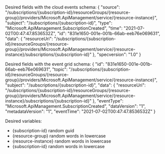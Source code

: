 Desired fields with the cloud events schema:
{
  "source": "/subscriptions/{subscription-id}/resourceGroups/{resource-group}/providers/Microsoft.ApiManagement/service/{resource-instance}",
  "subject": "/subscriptions/{subscription-id}",
  "type": "Microsoft.ApiManagement.SubscriptionCreated",
  "time": "2021-07-02T00:47:47.8536532Z",
  "id": "831e1650-001e-001b-66ab-eeb76e069631",
  "data": {
    "resourceUri": "/subscriptions/{subscription-id}/resourceGroups/{resource-group}/providers/Microsoft.ApiManagement/service/{resource-instance}/subscriptions/{subscription-id}"
  },
  "specversion": "1.0"
}

Desired fields with the event grid schema:
{
  "id": "831e1650-001e-001b-66ab-eeb76e069631",
  "topic": "/subscriptions/{subscription-id}/resourceGroups/{resource-group}/providers/Microsoft.ApiManagement/service/{resource-instance}",
  "subject": "/subscriptions/{subscription-id}",
  "data": {
    "resourceUri": "/subscriptions/{subscription-id}/resourceGroups/{resource-group}/providers/Microsoft.ApiManagement/service/{resource-instance}/subscriptions/{subscription-id}"
  },
  "eventType": "Microsoft.ApiManagement.SubscriptionCreated",
  "dataVersion": "1",
  "metadataVersion": "1",
  "eventTime": "2021-07-02T00:47:47.8536532Z"
}

Desired variables:
- {subscription-id} random guid
- {resource-group} random words in lowercase
- {resource-instance} random words in lowercase
- {subscription-id} random words in lowercase
